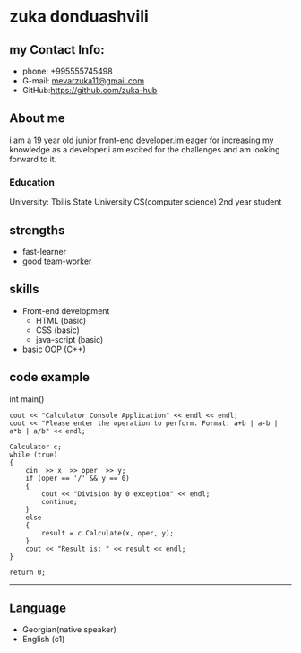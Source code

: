# zuka donduashvili
## my Contact Info:
* phone: +995555745498
* G-mail: mevarzuka11@gmail.com
* GitHub:https://github.com/zuka-hub

## About me
i am a 19 year old junior front-end developer.im eager for increasing my knowledge as a developer,i am excited for the challenges and am looking forward to it.
### Education
University: Tbilis State University
           CS(computer science) 2nd year student
           
## strengths

 *  fast-learner
 *  good team-worker


## skills 
* Front-end development
  + HTML (basic)
  + CSS (basic)
  + java-script (basic)
 * basic OOP (C++)
## code example



 int main()

    
    cout << "Calculator Console Application" << endl << endl;
    cout << "Please enter the operation to perform. Format: a+b | a-b | a*b | a/b" << endl;

    Calculator c;
    while (true)
    {
        cin  >> x  >> oper  >> y;
        if (oper == '/' && y == 0)
        {
            cout << "Division by 0 exception" << endl;
            continue;
        }
        else
        {
            result = c.Calculate(x, oper, y);
        }
        cout << "Result is: " << result << endl;
    }

    return 0;


---

## Language
 * Georgian(native speaker)
 * English (c1)

